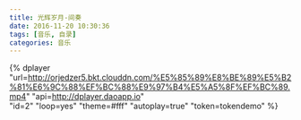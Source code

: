 ```yaml
---
title: 光辉岁月-间奏
date: 2016-11-20 10:30:36
tags: [音乐, 自录]
categories: 音乐
---
```


{% dplayer 
    "url=http://orjedzer5.bkt.clouddn.com/%E5%85%89%E8%BE%89%E5%B2%81%E6%9C%88%EF%BC%88%E9%97%B4%E5%A5%8F%EF%BC%89.mp4" 
    "api=http://dplayer.daoapp.io"  
    "id=2" 
    "loop=yes" 
    "theme=#fff" 
    "autoplay=true" 
    "token=tokendemo" 
%}